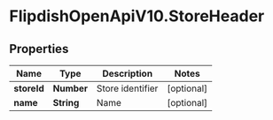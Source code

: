 # FlipdishOpenApiV10.StoreHeader

## Properties
Name | Type | Description | Notes
------------ | ------------- | ------------- | -------------
**storeId** | **Number** | Store identifier | [optional] 
**name** | **String** | Name | [optional] 


